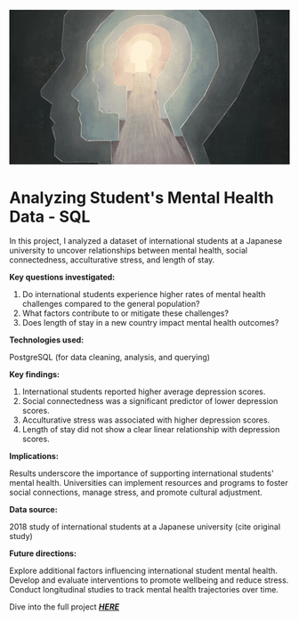 ![](mentalhealth.jpg) 

# Analyzing Student's Mental Health Data - SQL

In this project, I analyzed a dataset of international students at a Japanese university to uncover relationships between mental health, social connectedness, acculturative stress, and length of stay.

**Key questions investigated:**

1. Do international students experience higher rates of mental health challenges compared to the general population?
2. What factors contribute to or mitigate these challenges?
3. Does length of stay in a new country impact mental health outcomes?

**Technologies used:**

PostgreSQL (for data cleaning, analysis, and querying)

**Key findings:**

1. International students reported higher average depression scores.
2. Social connectedness was a significant predictor of lower depression scores.
3. Acculturative stress was associated with higher depression scores.
4. Length of stay did not show a clear linear relationship with depression scores.

**Implications:**

Results underscore the importance of supporting international students' mental health.
Universities can implement resources and programs to foster social connections, manage stress, and promote cultural adjustment.

**Data source:**

2018 study of international students at a Japanese university (cite original study)

**Future directions:**

Explore additional factors influencing international student mental health.
Develop and evaluate interventions to promote wellbeing and reduce stress.
Conduct longitudinal studies to track mental health trajectories over time.

Dive into the full project ***[HERE](https://github.com/JachimmaChristian/Project-Analyzing-Students-Mental-Health-in-SQL/blob/main/workspace/notebook.ipynb)***
